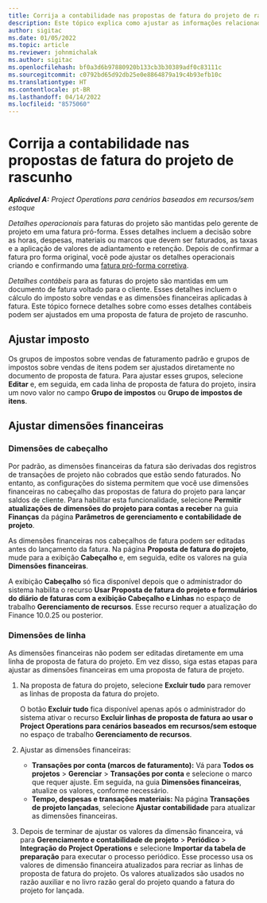 ```yaml
---
title: Corrija a contabilidade nas propostas de fatura do projeto de rascunho
description: Este tópico explica como ajustar as informações relacionadas à contabilidade em uma proposta de fatura de rascunho.
author: sigitac
ms.date: 01/05/2022
ms.topic: article
ms.reviewer: johnmichalak
ms.author: sigitac
ms.openlocfilehash: bf0a3d6b97880920b133cb3b30389adf0c83111c
ms.sourcegitcommit: c0792bd65d92db25e0e8864879a19c4b93efb10c
ms.translationtype: HT
ms.contentlocale: pt-BR
ms.lasthandoff: 04/14/2022
ms.locfileid: "8575060"
---
```

# <a name="correct-the-accounting-on-draft-project-invoice-proposals"></a>Corrija a contabilidade nas propostas de fatura do projeto de rascunho

_**Aplicável A:** Project Operations para cenários baseados em recursos/sem estoque_

*Detalhes operacionais* para faturas do projeto são mantidas pelo gerente de projeto em uma fatura pró-forma. Esses detalhes incluem a decisão sobre as horas, despesas, materiais ou marcos que devem ser faturados, as taxas e a aplicação de valores de adiantamento e retenção. Depois de confirmar a fatura pro forma original, você pode ajustar os detalhes operacionais criando e confirmando uma [fatura pró-forma corretiva](../proforma-invoicing/corrective-invoices.md).

*Detalhes contábeis* para as faturas do projeto são mantidas em um documento de fatura voltado para o cliente. Esses detalhes incluem o cálculo do imposto sobre vendas e as dimensões financeiras aplicadas à fatura. Este tópico fornece detalhes sobre como esses detalhes contábeis podem ser ajustados em uma proposta de fatura de projeto de rascunho.

## <a name="adjust-sales-tax"></a>Ajustar imposto

Os grupos de impostos sobre vendas de faturamento padrão e grupos de impostos sobre vendas de itens podem ser ajustados diretamente no documento de proposta de fatura. Para ajustar esses grupos, selecione **Editar** e, em seguida, em cada linha de proposta de fatura do projeto, insira um novo valor no campo **Grupo de impostos** ou **Grupo de impostos de itens**.

## <a name="adjust-financial-dimensions"></a>Ajustar dimensões financeiras

### <a name="header-dimensions"></a>Dimensões de cabeçalho

Por padrão, as dimensões financeiras da fatura são derivadas dos registros de transações de projeto não cobrados que estão sendo faturados. No entanto, as configurações do sistema permitem que você use dimensões financeiras no cabeçalho das propostas de fatura do projeto para lançar saldos de cliente. Para habilitar esta funcionalidade, selecione **Permitir atualizações de dimensões do projeto para contas a receber** na guia **Finanças** da página **Parâmetros de gerenciamento e contabilidade de projeto**.

As dimensões financeiras nos cabeçalhos de fatura podem ser editadas antes do lançamento da fatura. Na página **Proposta de fatura do projeto**, mude para a exibição **Cabeçalho** e, em seguida, edite os valores na guia **Dimensões financeiras**.

A exibição **Cabeçalho** só fica disponível depois que o administrador do sistema habilita o recurso **Usar Proposta de fatura do projeto e formulários do diário de faturas com a exibição Cabeçalho e Linhas** no espaço de trabalho **Gerenciamento de recursos**. Esse recurso requer a atualização do Finance 10.0.25 ou posterior.

### <a name="line-dimensions"></a>Dimensões de linha

As dimensões financeiras não podem ser editadas diretamente em uma linha de proposta de fatura do projeto. Em vez disso, siga estas etapas para ajustar as dimensões financeiras em uma proposta de fatura de projeto.

1. Na proposta de fatura do projeto, selecione **Excluir tudo** para remover as linhas de proposta da fatura do projeto.

    O botão **Excluir tudo** fica disponível apenas após o administrador do sistema ativar o recurso **Excluir linhas de proposta de fatura ao usar o Project Operations para cenários baseados em recursos/sem estoque** no espaço de trabalho **Gerenciamento de recursos**.

2. Ajustar as dimensões financeiras:

    - **Transações por conta (marcos de faturamento):** Vá para **Todos os projetos** \> **Gerenciar** \> **Transações por conta** e selecione o marco que requer ajuste. Em seguida, na guia **Dimensões financeiras**, atualize os valores, conforme necessário.
    - **Tempo, despesas e transações materiais:** Na página **Transações de projeto lançadas**, selecione **Ajustar contabilidade** para atualizar as dimensões financeiras.

3. Depois de terminar de ajustar os valores da dimensão financeira, vá para **Gerenciamento e contabilidade de projeto** \> **Periódico** \> **Integração do Project Operations** e selecione **Importar da tabela de preparação** para executar o processo periódico. Esse processo usa os valores de dimensão financeira atualizados para recriar as linhas de proposta de fatura do projeto. Os valores atualizados são usados no razão auxiliar e no livro razão geral do projeto quando a fatura do projeto for lançada.
